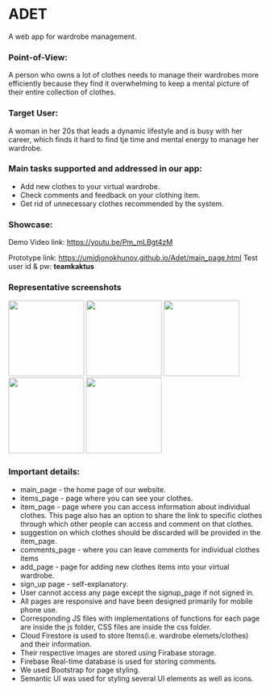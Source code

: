 # ADET
A web app for wardrobe management.
### Point-of-View:
A person who owns a lot of clothes needs to manage their wardrobes more efficiently because they find it overwhelming to keep a mental picture of their entire collection of clothes.
### Target User:
A woman in her 20s that leads a dynamic lifestyle and is busy with her career, which finds it hard to find tje time and mental energy to manage her wardrobe.
### Main tasks supported and addressed in our app:
- Add new clothes to your virtual wardrobe.
- Check comments and feedback on your clothing item.
- Get rid of unnecessary clothes recommended by the system.

### Showcase:

Demo Video link: https://youtu.be/Pm_mLBgt4zM

Prototype link:  https://umidjonokhunov.github.io/Adet/main_page.html
                 Test user id & pw: **teamkaktus**
               
### Representative screenshots

<img src="https://i.imgur.com/3J3Enmk.png" width="150" />

<img src="https://i.imgur.com/uR8o414.png" width="150" />

<img src="https://i.imgur.com/dq4Qe9q.png" width="150" />

<img src="https://i.imgur.com/y7sF9y5.png" width="150" />

<img src="https://i.imgur.com/BzYFs48.png" width="150" />

### Important details:
- main_page - the home page of our website.
- items_page - page where you can see your clothes.
- item_page - page where you can access information about individual clothes. This page also has an option to share the link to specific clothes through which other people can access and comment on that clothes.
- suggestion on which clothes should be discarded will be provided in the item_page.
- comments_page - where you can leave comments for individual clothes items
- add_page - page for adding new clothes items into your virtual wardrobe.
- sign_up page - self-explanatory. 
- User cannot access any page except the signup_page if not signed in.
- All pages are responsive and have been designed primarily for mobile phone use.
- Corresponding JS files with implementations of functions for each page are inside the js folder, CSS files are inside the css folder.
- Cloud Firestore is used to store Items(i.e. wardrobe elemets/clothes) and their information.
- Their respective images are stored using Firabase storage.
- Firebase Real-time database is used for storing comments.
- We used Bootstrap for page styling.
- Semantic UI was used for styling several UI elements as well as icons.
